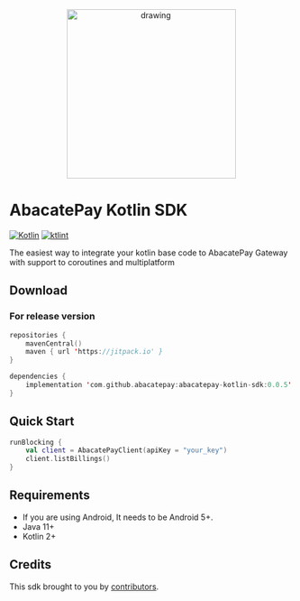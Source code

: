 <div align="center">
    <img src="https://i.imgur.com/bnDP5Zx.png" width="300" align="center" alt="drawing"/>
</div>

# AbacatePay Kotlin SDK

[![Kotlin](https://img.shields.io/badge/Kotlin-2.0-blue.svg)](http://kotlinlang.org)
[![ktlint](https://img.shields.io/badge/code%20style-%E2%9D%A4-FF4081.svg)](https://ktlint.github.io)

The easiest way to integrate your kotlin base code to AbacatePay Gateway with support to coroutines and multiplatform

## Download

### For release version

```kotlin
repositories {
    mavenCentral()
    maven { url 'https://jitpack.io' }
}

dependencies {
    implementation 'com.github.abacatepay:abacatepay-kotlin-sdk:0.0.5'
}
```

## Quick Start

```kotlin
runBlocking {
    val client = AbacatePayClient(apiKey = "your_key")
    client.listBillings()
}

```

## Requirements

- If you are using Android, It needs to be Android 5+.
- Java 11+
- Kotlin 2+

## Credits

This sdk brought to you by [contributors](https://github.com/ssimiao/abacatepay-kotlin-sdk/graphs/contributors).
